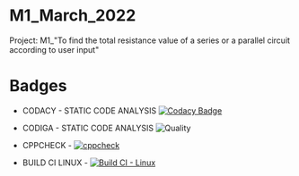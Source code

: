 # M1_March_2022
Project: M1_"To find the total resistance value of a series or a parallel circuit according to user input"

# Badges
 * CODACY - STATIC CODE ANALYSIS
  [![Codacy Badge](https://app.codacy.com/project/badge/Grade/cb727186e9c841f4a19af73dbff9f482)](https://www.codacy.com/gh/VISHNUAMMU5140/M1_March_2022/dashboard?utm_source=github.com&amp;utm_medium=referral&amp;utm_content=VISHNUAMMU5140/M1_March_2022&amp;utm_campaign=Badge_Grade)
 * CODIGA - STATIC CODE ANALYSIS
  ![Quality](https://api.codiga.io/project/32194/score/svg)
  
  
  * CPPCHECK - [![cppcheck](https://github.com/VISHNUAMMU5140/M1_March_2022/actions/workflows/cpp.yml/badge.svg)](https://github.com/VISHNUAMMU5140/M1_March_2022/actions/workflows/cpp.yml)
  * BUILD CI LINUX - [![Build CI - Linux](https://github.com/VISHNUAMMU5140/M1_March_2022/actions/workflows/c-cpp.yml/badge.svg)](https://github.com/VISHNUAMMU5140/M1_March_2022/actions/workflows/c-cpp.yml)
  
